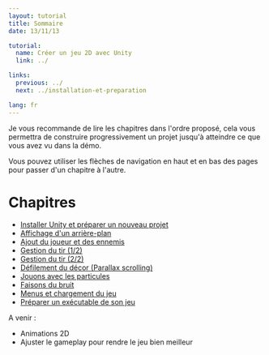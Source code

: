 ```yaml
---
layout: tutorial
title: Sommaire
date: 13/11/13

tutorial:
  name: Créer un jeu 2D avec Unity
  link: ../

links:
  previous: ../
  next: ../installation-et-preparation

lang: fr
---
```


Je vous recommande de lire les chapitres dans l'ordre proposé, cela vous permettra de construire progressivement un projet jusqu'à atteindre ce que vous avez vu dans la démo.

Vous pouvez utiliser les flèches de navigation en haut et en bas des pages pour passer d'un chapitre à l'autre.

# Chapitres

- [Installer Unity et préparer un nouveau projet](../installation-et-preparation)
- [Affichage d'un arrière-plan](../arriere-plan-et-camera)
- [Ajout du joueur et des ennemis](../ajout-du-joueur-et-des-ennemis)
- [Gestion du tir (1/2)](../gestion-du-tir-1)
- [Gestion du tir (2/2)](../gestion-du-tir-2)
- [Défilement du décor (Parallax scrolling)](../parallax-scrolling)
- [Jouons avec les particules](../particules)
- [Faisons du bruit](../sons-et-musiques)
- [Menus et chargement du jeu](../menus) 
- [Préparer un exécutable de son jeu](../release)

A venir :

- Animations 2D
- Ajuster le gameplay pour rendre le jeu bien meilleur
